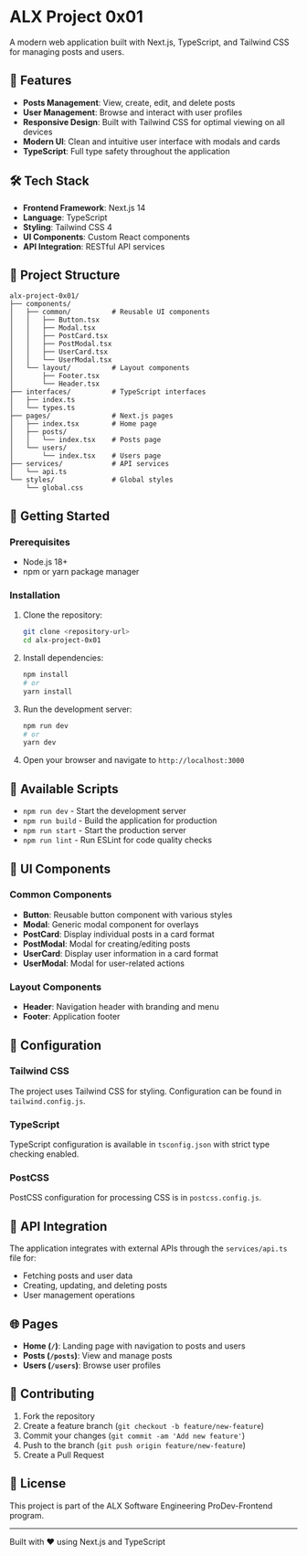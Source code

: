 # ALX Project 0x01

A modern web application built with Next.js, TypeScript, and Tailwind CSS for managing posts and users.

## 🚀 Features

- **Posts Management**: View, create, edit, and delete posts
- **User Management**: Browse and interact with user profiles
- **Responsive Design**: Built with Tailwind CSS for optimal viewing on all devices
- **Modern UI**: Clean and intuitive user interface with modals and cards
- **TypeScript**: Full type safety throughout the application

## 🛠️ Tech Stack

- **Frontend Framework**: Next.js 14
- **Language**: TypeScript
- **Styling**: Tailwind CSS 4
- **UI Components**: Custom React components
- **API Integration**: RESTful API services

## 📁 Project Structure

```
alx-project-0x01/
├── components/
│   ├── common/          # Reusable UI components
│   │   ├── Button.tsx
│   │   ├── Modal.tsx
│   │   ├── PostCard.tsx
│   │   ├── PostModal.tsx
│   │   ├── UserCard.tsx
│   │   └── UserModal.tsx
│   └── layout/          # Layout components
│       ├── Footer.tsx
│       └── Header.tsx
├── interfaces/          # TypeScript interfaces
│   ├── index.ts
│   └── types.ts
├── pages/               # Next.js pages
│   ├── index.tsx        # Home page
│   ├── posts/
│   │   └── index.tsx    # Posts page
│   └── users/
│       └── index.tsx    # Users page
├── services/            # API services
│   └── api.ts
└── styles/              # Global styles
    └── global.css
```

## 🚦 Getting Started

### Prerequisites

- Node.js 18+ 
- npm or yarn package manager

### Installation

1. Clone the repository:
   ```bash
   git clone <repository-url>
   cd alx-project-0x01
   ```

2. Install dependencies:
   ```bash
   npm install
   # or
   yarn install
   ```

3. Run the development server:
   ```bash
   npm run dev
   # or
   yarn dev
   ```

4. Open your browser and navigate to `http://localhost:3000`

## 📜 Available Scripts

- `npm run dev` - Start the development server
- `npm run build` - Build the application for production
- `npm run start` - Start the production server
- `npm run lint` - Run ESLint for code quality checks

## 🎨 UI Components

### Common Components
- **Button**: Reusable button component with various styles
- **Modal**: Generic modal component for overlays
- **PostCard**: Display individual posts in a card format
- **PostModal**: Modal for creating/editing posts
- **UserCard**: Display user information in a card format
- **UserModal**: Modal for user-related actions

### Layout Components
- **Header**: Navigation header with branding and menu
- **Footer**: Application footer

## 🔧 Configuration

### Tailwind CSS
The project uses Tailwind CSS for styling. Configuration can be found in `tailwind.config.js`.

### TypeScript
TypeScript configuration is available in `tsconfig.json` with strict type checking enabled.

### PostCSS
PostCSS configuration for processing CSS is in `postcss.config.js`.

## 📡 API Integration

The application integrates with external APIs through the `services/api.ts` file for:
- Fetching posts and user data
- Creating, updating, and deleting posts
- User management operations

## 🌐 Pages

- **Home (`/`)**: Landing page with navigation to posts and users
- **Posts (`/posts`)**: View and manage posts
- **Users (`/users`)**: Browse user profiles

## 🎯 Contributing

1. Fork the repository
2. Create a feature branch (`git checkout -b feature/new-feature`)
3. Commit your changes (`git commit -am 'Add new feature'`)
4. Push to the branch (`git push origin feature/new-feature`)
5. Create a Pull Request

## 📄 License

This project is part of the ALX Software Engineering ProDev-Frontend program.


---

Built with ❤️ using Next.js and TypeScript
